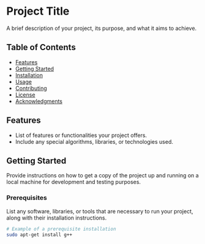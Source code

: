 # Project Title

A brief description of your project, its purpose, and what it aims to achieve.

## Table of Contents

- [Features](#features)
- [Getting Started](#getting-started)
- [Installation](#installation)
- [Usage](#usage)
- [Contributing](#contributing)
- [License](#license)
- [Acknowledgments](#acknowledgments)

## Features

- List of features or functionalities your project offers.
- Include any special algorithms, libraries, or technologies used.

## Getting Started

Provide instructions on how to get a copy of the project up and running on a local machine for development and testing purposes.

### Prerequisites

List any software, libraries, or tools that are necessary to run your project, along with their installation instructions.

```bash
# Example of a prerequisite installation
sudo apt-get install g++
